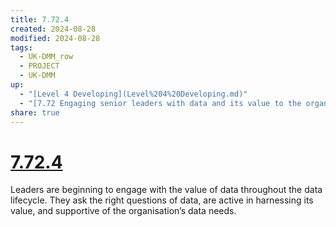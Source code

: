 ```yaml
---
title: 7.72.4
created: 2024-08-28
modified: 2024-08-28
tags:
  - UK-DMM_row
  - PROJECT
  - UK-DMM
up:
  - "[Level 4 Developing](Level%204%20Developing.md)"
  - "[7.72 Engaging senior leaders with data and its value to the organisation](7.72%20Engaging%20senior%20leaders%20with%20data%20and%20its%20value%20to%20the%20organisation.md)"
share: true
---
```

# [7.72.4](7.72.4.md)

Leaders are beginning to engage with the value of data throughout the data lifecycle. They ask the right questions of data, are active in harnessing its value, and supportive of the organisation’s data needs.
